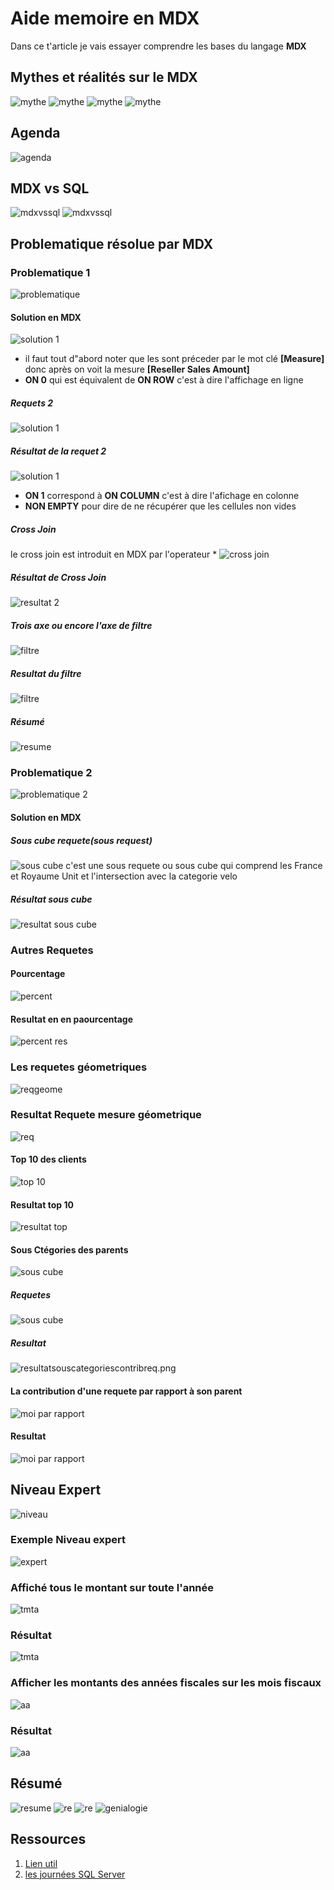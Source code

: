 # Aide memoire en MDX
Dans ce t'article je vais essayer comprendre les bases du langage **MDX**

## Mythes et réalités sur le MDX
![mythe](images/mythe1.png)
![mythe](images/mythe2.png)
![mythe](images/mythe2-1.png)
![mythe](images/mythe3.png)
## Agenda
![agenda](images/agenda.png)

## MDX vs SQL
![mdxvssql](images/mdxvssql.png)
![mdxvssql](images/mdxvssql2.png)
## Problematique résolue par MDX
### Problematique 1 
![problematique](images/problematique.png)

#### Solution en MDX
![solution 1](images/solution1.png)
* il faut tout d"abord noter que les sont préceder par le mot clé **[Measure]** donc après on voit la mesure **[Reseller Sales Amount]**
* **ON 0** qui est équivalent de **ON ROW** c'est à dire l'affichage en ligne 
##### Requets 2
![solution 1](images/solution1.png)
##### Résultat de la requet 2
![solution 1](images/resultat2.png)

*  **ON 1** correspond à **ON COLUMN** c'est à dire l'afichage en colonne
*  **NON EMPTY** pour dire de ne récupérer que les cellules non vides
##### Cross Join
le cross join est introduit en MDX par l'operateur *
![cross join](images/crossjoin.png)
##### Résultat de Cross Join
![resultat 2](images/resultat2.png)

##### Trois axe ou encore l'axe de filtre
![filtre](images/axefiltre.png)
##### Resultat du filtre
![filtre](images/resultatfiltre.png)
##### Résumé
![resume](images/resumemdx.png)
### Problematique 2
![problematique 2](images/problematique2.png)
#### Solution en MDX
##### Sous cube requete(sous request)
![sous cube](images/sousrequetemdx.png)
c'est une sous requete ou sous cube qui comprend les France et Royaume Unit et l'intersection avec la categorie velo
##### Résultat sous cube
![resultat sous cube](images/resultatsouscube.png)

### Autres Requetes
#### Pourcentage
![percent](images/pourcentage.png)
#### Resultat en en paourcentage
![percent res](images/resulttatpercent.png)

### Les requetes géometriques
![reqgeome](images/reqgeometriques.png)
### Resultat Requete mesure géometrique
![req](images/resultatreqgeometriques.png)
#### Top 10 des clients
![top 10](images/top10.png)
#### Resultat top 10
![resultat top](images/resultattop10.png)
#### Sous Ctégories des parents 
![sous cube](images/souscategoriescontrib.png)
##### Requetes
![sous cube](images/souscategoriescontribreq.png)
##### Resultat 
![resultatsouscategoriescontribreq.png](images/resultatsouscategoriescontribreq.png)
#### La contribution d'une requete par rapport à son parent
![moi par rapport](images/moiparrapportamesparents.png)
#### Resultat
![moi par rapport](images/resulttatmoiparrapportamesparents.png)

## Niveau Expert
![niveau](images/niveauexpert.png)
### Exemple Niveau expert
![expert](images/exempleniveaubesoin.png)
### Affiché tous le montant sur toute l'année
![tmta](images/touslesmontantsurtousannees.png)
### Résultat
![tmta](images/resultattouslesmontantsurtousannees.png)

### Afficher les montants des années fiscales sur les mois fiscaux
![aa](images/anneefiscalsurmoisfiscal.png)
### Résultat
![aa](images/resultatanneefiscalsurmoisfiscal.png)
## Résumé
![resume](images/resumemdx2.png)
![re](images/resumegometrique.png)
![re](images/resumegometrique2.png)
![genialogie](images/genialogiemdx.png)
## Ressources
1. [Lien util](https://fjehl.wordpress.com/2012/04/16/le-mdx-cest-facile-enfin-presque/)
2. [les journées SQL Server](https://www.youtube.com/watch?v=C47Ysr4Tv8o&t=330s)